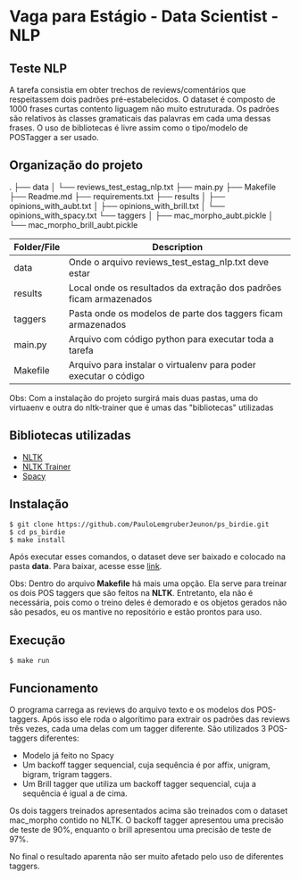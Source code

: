 # Vaga para Estágio - Data Scientist - NLP
## Teste NLP
A tarefa consistia em obter trechos de reviews/comentários que respeitassem dois padrões pré-estabelecidos. O dataset é composto de 1000 frases curtas contento liguagem não muito estruturada. Os padrões são relativos às classes gramaticais das palavras em cada uma dessas frases. O uso de bibliotecas é livre assim como o tipo/modelo de POSTagger a ser usado.

## Organização do projeto
.
├── data
│ └── reviews_test_estag_nlp.txt
├── main.py
├── Makefile
├── Readme.md
├── requirements.txt
├── results
│ ├── opinions_with_aubt.txt
│ ├── opinions_with_brill.txt
│ └── opinions_with_spacy.txt
└── taggers
│ ├── mac_morpho_aubt.pickle
│ └── mac_morpho_brill_aubt.pickle

| Folder/File | Description |
| ------ | ------ |
| data | Onde o arquivo reviews_test_estag_nlp.txt deve estar |
| results | Local onde os resultados da extração dos padrões ficam armazenados |
| taggers | Pasta onde os modelos de parte dos taggers ficam armazenados |
| main.py | Arquivo com código python para executar toda a tarefa |
| Makefile | Arquivo para instalar o virtualenv para poder executar o código |

Obs: Com a instalação do projeto surgirá mais duas pastas, uma do virtuaenv e outra do nltk-trainer que é umas das "bibliotecas" utilizadas

## Bibliotecas utilizadas
* [NLTK](https://www.nltk.org/)
* [NLTK Trainer](https://nltk-trainer.readthedocs.io/en/latest/)
* [Spacy](https://spacy.io/)

## Instalação
```
$ git clone https://github.com/PauloLemgruberJeunon/ps_birdie.git
$ cd ps_birdie
$ make install
```
Após executar esses comandos, o dataset deve ser baixado e colocado na pasta **data**. Para baixar, acesse esse [link](https://drive.google.com/file/d/1952gkCf2UURsE2qiUwVH700qcmDkXL2D/view?usp=sharing ).

Obs: Dentro do arquivo **Makefile** há mais uma opção. Ela serve para treinar os dois POS taggers que são feitos na **NLTK**. Entretanto, ela não é necessária, pois como o treino deles é demorado e os objetos gerados não são pesados, eu os mantive no repositório e estão prontos para uso.

## Execução
```
$ make run
```

## Funcionamento
O programa carrega as reviews do arquivo texto e os modelos dos POS-taggers. Após isso ele roda o algorítimo para extrair os padrões das reviews três vezes, cada uma delas com um tagger diferente. São utilizados 3 POS-taggers diferentes:
* Modelo já feito no Spacy
* Um backoff tagger sequencial, cuja sequência é por affix, unigram, bigram, trigram taggers.
* Um Brill tagger que utiliza um backoff tagger sequencial, cuja a sequência é igual a de cima.

Os dois taggers treinados apresentados acima são treinados com o dataset mac_morpho contido no NLTK. O backoff tagger apresentou uma precisão de teste  de 90%, enquanto o brill apresentou uma precisão de teste de 97%.

No final o resultado aparenta não ser muito afetado pelo uso de diferentes taggers.
